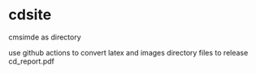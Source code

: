 # cdsite
cmsimde as directory

use github actions to convert latex and images directory files to release cd_report.pdf
